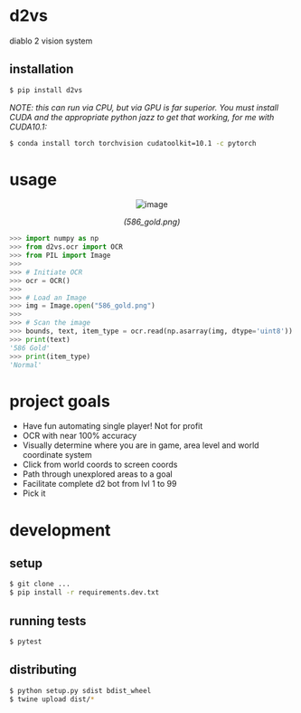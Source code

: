 # d2vs

diablo 2 vision system

## installation

```bash
$ pip install d2vs
```

_NOTE: this can run via CPU, but via GPU is far superior. You must install CUDA and the appropriate python jazz
to get that working, for me with CUDA10.1:_

```bash
$ conda install torch torchvision cudatoolkit=10.1 -c pytorch
```

# usage

<div align="center">

  ![image](https://user-images.githubusercontent.com/2185159/142674287-37311056-5483-4956-b786-b5ffc17bfc69.png)

  _(586_gold.png)_
</div>


```py
>>> import numpy as np
>>> from d2vs.ocr import OCR
>>> from PIL import Image
>>>
>>> # Initiate OCR
>>> ocr = OCR()
>>>
>>> # Load an Image
>>> img = Image.open("586_gold.png")
>>>
>>> # Scan the image
>>> bounds, text, item_type = ocr.read(np.asarray(img, dtype='uint8'))
>>> print(text)
'586 Gold'
>>> print(item_type)
'Normal'
```

# project goals

 - Have fun automating single player! Not for profit
 - OCR with near 100% accuracy
 - Visually determine where you are in game, area level and world coordinate system
 - Click from world coords to screen coords
 - Path through unexplored areas to a goal
 - Facilitate complete d2 bot from lvl 1 to 99
 - Pick it

# development

## setup

```bash
$ git clone ...
$ pip install -r requirements.dev.txt
```

## running tests

```bash
$ pytest
```

## distributing

```bash
$ python setup.py sdist bdist_wheel
$ twine upload dist/*
```
